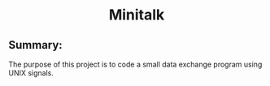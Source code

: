 <h1 align="center">Minitalk</h1>

## Summary:
The purpose of this project is to code a small data exchange program using UNIX signals.
